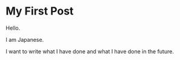 # My First Post


Hello.

I am Japanese.

I want to write what I have done and what I have done in the future.
